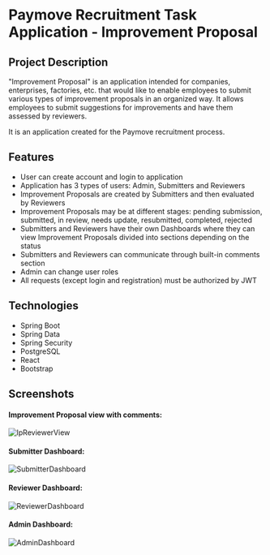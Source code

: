 # Paymove Recruitment Task Application - Improvement Proposal


## Project Description


"Improvement Proposal" is an application intended for companies, enterprises, factories, etc. that would like to enable employees to submit various types of improvement proposals in an organized way. It allows employees to submit suggestions for improvements and have them assessed by reviewers.

It is an application created for the Paymove recruitment process.

## Features

- User can create account and login to application
- Application has 3 types of users: Admin, Submitters and Reviewers
- Improvement Proposals are created by Submitters and then evaluated by Reviewers
- Improvement Proposals may be at different stages: pending submission, submitted, in review, needs update, resubmitted, completed, rejected
- Submitters and Reviewers have their own Dashboards where they can view Improvement Proposals divided into sections depending on the status
- Submitters and Reviewers can communicate through built-in comments section
- Admin can change user roles
- All requests (except login and registration) must be authorized by JWT

## Technologies
- Spring Boot
- Spring Data
- Spring Security
- PostgreSQL
- React
- Bootstrap

## Screenshots

#### Improvement Proposal view with comments:

![IpReviewerView](https://github.com/dmrozik87/paymove-recruitment-task/assets/116550191/1c23703e-29bb-4013-9dd4-186de6d8042a)


#### Submitter Dashboard:

![SubmitterDashboard](https://github.com/dmrozik87/paymove-recruitment-task/assets/116550191/e11d7a83-b445-4a24-9a4b-cbe2a31799cb)



#### Reviewer Dashboard:

![ReviewerDashboard](https://github.com/dmrozik87/paymove-recruitment-task/assets/116550191/b809e88b-4b4e-418e-95dd-b5c9428e5676)



#### Admin Dashboard:

![AdminDashboard](https://github.com/dmrozik87/paymove-recruitment-task/assets/116550191/17078c75-a9f9-496c-8759-8fc90e90cb79)

